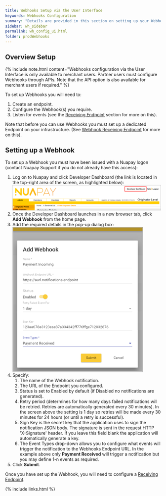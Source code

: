 ```yaml
---
title: Webhooks Setup via the User Interface 
keywords: Webhooks Configuration
summary: "Details are provided in this section on setting up your Webhook Endpoint and listening for events via the Nuapay User Interface"
sidebar: wh_sidebar
permalink: wh_config_ui.html
folder: prodWebhooks
---
```


## Overview Setup

{% include note.html content="Webhooks configuration via the User Interface is only available to merchant users. Partner users must configure Webhooks through APIs. Note that the API option is also available for merchant users if required." %}


To set up Webhooks you will need to:

1. Create an endpoint.
1. Configure the Webhook(s) you require.
1. Listen for events (see the [Receiving Endpoint](wh_receivingep.html) section for more on this).


Note that before you can use Webhooks you must set up a dedicated Endpoint on your infrastructure. (See [Webhook Receiving Endpoint](wh_receivingep.html) for more on this).

## Setting up a Webhook

<p>To set up a Webhook you must have been issued with a Nuapay logon (contact Nuapay Support if you do not already have this access): </p>
  <ol>
    <li value="1">Log on to Nuapay and click Developer Dashboard (the link is located in the top-right area of the screen, as highlighted below):</li>
    <img src="images/dev_dboard.png" />
    <li value="2">Once the Developer Dashboard launches in a new browser tab, click <b>Add Webhook</b> from the home page.</li>
    <li value="3">Add the required details in the pop-up dialog box:</li>
    <img src="images/add_webhook_ob.png" />
    <li value="4">Specify: <ol><li value="1">The name of the Webhook notification. </li><li value="2">The URL of the Endpoint you configured.</li><li value="3">Status is set to Enabled by default (if Disabled no notifications are generated).</li><li value="4">Retry period (determines for how many days failed notifications will be retried. Retries are automatically generated every 30 minutes). In the screen above the setting is 1 day so retries will be made every 30 minutes for 24 hours (or until a retry is successful).</li><li value="5">Sign Key is the secret key that the application uses to sign the notification JSON&#160;body. The signature is sent in the request HTTP 'X-Signature' header. If you leave this field blank the application will automatically generate a key.</li><li value="6">The Event Types drop-down allows you to configure what events will trigger the notification to the Webhooks Endpoint URL. In the example above only <b>Payment Received</b> will trigger a notification but you may define 1-n events as required.</li></ol></li>
    <li value="5">Click <b>Submit</b>.</li>
</ol>

Once you have set up the Webhook, you will need to configure a [Receiving Endpoint](wh_receivingep.html).

{% include links.html %}
